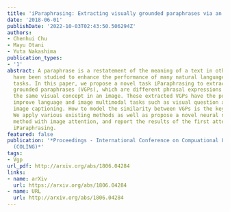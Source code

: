 ```yaml
---
title: 'iParaphrasing: Extracting visually grounded paraphrases via an image'
date: '2018-06-01'
publishDate: '2022-10-03T02:43:50.506294Z'
authors:
- Chenhui Chu
- Mayu Otani
- Yuta Nakashima
publication_types:
- '1'
abstract: A paraphrase is a restatement of the meaning of a text in other words. Paraphrases
  have been studied to enhance the performance of many natural language processing
  tasks. In this paper, we propose a novel task iParaphrasing to extract visually
  grounded paraphrases (VGPs), which are different phrasal expressions describing
  the same visual concept in an image. These extracted VGPs have the potential to
  improve language and image multimodal tasks such as visual question answering and
  image captioning. How to model the similarity between VGPs is the key of iParaphrasing.
  We apply various existing methods as well as propose a novel neural network-based
  method with image attention, and report the results of the first attempt toward
  iParaphrasing.
featured: false
publication: '*Proceedings - International Conference on Compuational Linguistics
  (COLING)*'
tags:
- Vgp
url_pdf: http://arxiv.org/abs/1806.04284
links:
- name: arXiv
  url: https://arxiv.org/abs/1806.04284
- name: URL
  url: http://arxiv.org/abs/1806.04284
---
```


